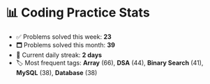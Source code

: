 # 📊 Coding Practice Stats

- ✅ Problems solved this week: **23**
- 🗖️ Problems solved this month: **39**
- 📌 Current daily streak: **2 days**
- 🏷️ Most frequent tags: **Array** (66), **DSA** (44), **Binary Search** (41), **MySQL** (38), **Database** (38)
